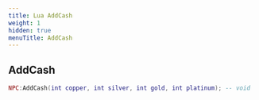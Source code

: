 ```yaml
---
title: Lua AddCash
weight: 1
hidden: true
menuTitle: AddCash
---
```

## AddCash
```lua
NPC:AddCash(int copper, int silver, int gold, int platinum); -- void
```